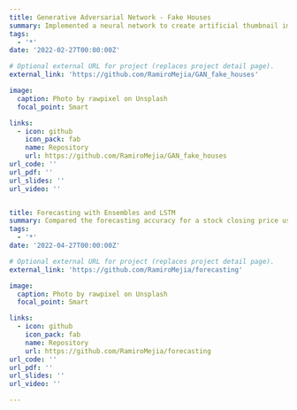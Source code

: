 ```yaml
---
title: Generative Adversarial Network - Fake Houses
summary: Implemented a neural network to create artificial thumbnail images of houses.
tags:
  - '*'
date: '2022-02-27T00:00:00Z'

# Optional external URL for project (replaces project detail page).
external_link: 'https://github.com/RamiroMejia/GAN_fake_houses'

image:
  caption: Photo by rawpixel on Unsplash
  focal_point: Smart

links:
  - icon: github
    icon_pack: fab
    name: Repository
    url: https://github.com/RamiroMejia/GAN_fake_houses
url_code: ''
url_pdf: ''
url_slides: ''
url_video: ''


title: Forecasting with Ensembles and LSTM
summary: Compared the forecasting accuracy for a stock closing price using a machine learning ensemble against a LSTM artificial recurrent neural network.
tags:
  - '*'
date: '2022-04-27T00:00:00Z'

# Optional external URL for project (replaces project detail page).
external_link: 'https://github.com/RamiroMejia/forecasting'

image:
  caption: Photo by rawpixel on Unsplash
  focal_point: Smart

links:
  - icon: github
    icon_pack: fab
    name: Repository
    url: https://github.com/RamiroMejia/forecasting
url_code: ''
url_pdf: ''
url_slides: ''
url_video: ''

---
```

